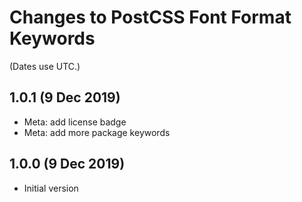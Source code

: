 # Changes to PostCSS Font Format Keywords

(Dates use UTC.)

## 1.0.1 (9 Dec 2019)

* Meta: add license badge
* Meta: add more package keywords

## 1.0.0 (9 Dec 2019)

* Initial version
